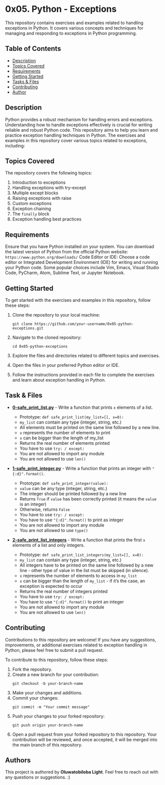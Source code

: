 # 0x05. Python - Exceptions
This repository contains exercises and examples related to handling exceptions in Python. It covers various concepts and techniques for managing and responding to exceptions in Python programming.

## Table of Contents
- [Description](#description)
- [Topics Covered](#topics-covered)
- [Requirements](#requirements)
- [Getting Started](#getting-started)
- [Tasks & Files](#tasks--files)
- [Contributing](#contributing)
- [Author](#author)

## Description
Python provides a robust mechanism for handling errors and exceptions. Understanding how to handle exceptions effectively is crucial for writing reliable and robust Python code. This repository aims to help you learn and practice exception handling techniques in Python. The exercises and examples in this repository cover various topics related to exceptions, including:

## Topics Covered
The repository covers the following topics:
1. Introduction to exceptions
2. Handling exceptions with try-except
3. Multiple except blocks
4. Raising exceptions with raise
5. Custom exceptions
6. Exception chaining
7. The `finally` block
8. Exception handling best practices

## Requirements
Ensure that you have Python installed on your system. You can download the latest version of Python from the official Python website: 
```https://www.python.org/downloads/```
Code Editor or IDE: Choose a code editor or Integrated Development Environment (IDE) for writing and running your Python code. Some popular choices include Vim, Emacs, Visual Studio Code, PyCharm, Atom, Sublime Text, or Jupyter Notebook.

## Getting Started
To get started with the exercises and examples in this repository, follow these steps:
1. Clone the repository to your local machine:

   ```
   git clone https://github.com/your-username/0x05-python-exceptions.git
   ```
2. Navigate to the cloned repository:
   ```
   cd 0x05-python-exceptions
   ```
3. Explore the files and directories related to different topics and exercises.
4. Open the files in your preferred Python editor or IDE.
5. Follow the instructions provided in each file to complete the exercises and learn about exception handling in Python.

## Task & Files
* **[0-safe_print_list.py](./0-safe_print_list.py)** - Write a function that prints `x` elements of a list.
   * Prototype: `def safe_print_list(my_list=[], x=0):`
   * `my_list` can contain any type (integer, string, etc.)
   * All elements must be printed on the same line followed by a new line.
   * `x` represents the number of elements to print
   * `x` can be bigger than the length of my_list
   * Returns the real number of elements printed
   * You have to use `try: / except:`
   * You are not allowed to import any module
   * You are not allowed to use `len()`

* **[1-safe_print_integer.py](./1-safe_print_integer.py)** - Write a function that prints an integer with `"{:d}".format()`.
   * Prototype: `def safe_print_integer(value):`
   * `value` can be any type (integer, string, etc.)
   * The integer should be printed followed by a new line
   * Returns `True` if `value` has been correctly printed (it means the `value` is an integer)
   * Otherwise, returns `False`
   * You have to use `try: / except:`
   * You have to use `"{:d}".format()` to print as integer
   * You are not allowed to import any module
   * You are not allowed to use `type()`

* **[2-safe_print_list_integers](./2-safe_print_list_integers.py)** - Write a function that prints the first `x` elements of a list and only integers.
   * Prototype: `def safe_print_list_integers(my_list=[], x=0):`
   * `my_list` can contain any type (integer, string, etc.)
   * All integers have to be printed on the same line followed by a new line - other type of value in the list must be skipped (in silence).
   * `x` represents the number of elements to access in `my_list`
   * `x` can be bigger than the length of `my_list` - if it’s the case, an exception is expected to occur
   * Returns the real number of integers printed
   * You have to use `try: / except:`
   * You have to use `"{:d}".format()` to print an integer
   * You are not allowed to import any module
   * You are not allowed to use `len()`

## Contributing
Contributions to this repository are welcome! If you have any suggestions, improvements, or additional exercises related to exception handling in Python, please feel free to submit a pull request.

To contribute to this repository, follow these steps:

1. Fork the repository.
2. Create a new branch for your contribution:
   ```
   git checkout -b your-branch-name
   ```
3. Make your changes and additions.
4. Commit your changes:
   ```
   git commit -m "Your commit message"
   ```
5. Push your changes to your forked repository:
   ```
   git push origin your-branch-name
   ```
6. Open a pull request from your forked repository to this repository. Your contribution will be reviewed, and once accepted, it will be merged into the main branch of this repository.

## Authors
This project is authored by **Oluwatobiloba Light**. Feel free to reach out with any questions or suggestions. :)
